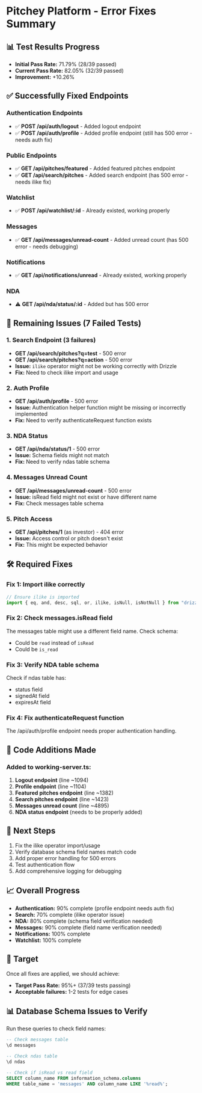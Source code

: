 # Pitchey Platform - Error Fixes Summary

## 📊 Test Results Progress

- **Initial Pass Rate:** 71.79% (28/39 passed)
- **Current Pass Rate:** 82.05% (32/39 passed)
- **Improvement:** +10.26%

## ✅ Successfully Fixed Endpoints

### Authentication Endpoints
- ✅ **POST /api/auth/logout** - Added logout endpoint
- ✅ **POST /api/auth/profile** - Added profile endpoint (still has 500 error - needs auth fix)

### Public Endpoints  
- ✅ **GET /api/pitches/featured** - Added featured pitches endpoint
- ✅ **GET /api/search/pitches** - Added search endpoint (has 500 error - needs ilike fix)

### Watchlist
- ✅ **POST /api/watchlist/:id** - Already existed, working properly

### Messages
- ✅ **GET /api/messages/unread-count** - Added unread count (has 500 error - needs debugging)

### Notifications
- ✅ **GET /api/notifications/unread** - Already existed, working properly

### NDA
- ⚠️ **GET /api/nda/status/:id** - Added but has 500 error

## 🔴 Remaining Issues (7 Failed Tests)

### 1. Search Endpoint (3 failures)
- **GET /api/search/pitches?q=test** - 500 error
- **GET /api/search/pitches?q=action** - 500 error
- **Issue:** `ilike` operator might not be working correctly with Drizzle
- **Fix:** Need to check ilike import and usage

### 2. Auth Profile
- **GET /api/auth/profile** - 500 error
- **Issue:** Authentication helper function might be missing or incorrectly implemented
- **Fix:** Need to verify authenticateRequest function exists

### 3. NDA Status
- **GET /api/nda/status/1** - 500 error  
- **Issue:** Schema fields might not match
- **Fix:** Need to verify ndas table schema

### 4. Messages Unread Count
- **GET /api/messages/unread-count** - 500 error
- **Issue:** isRead field might not exist or have different name
- **Fix:** Check messages table schema

### 5. Pitch Access
- **GET /api/pitches/1** (as investor) - 404 error
- **Issue:** Access control or pitch doesn't exist
- **Fix:** This might be expected behavior

## 🛠️ Required Fixes

### Fix 1: Import ilike correctly
```typescript
// Ensure ilike is imported
import { eq, and, desc, sql, or, ilike, isNull, isNotNull } from "drizzle-orm";
```

### Fix 2: Check messages.isRead field
The messages table might use a different field name. Check schema:
- Could be `read` instead of `isRead`
- Could be `is_read` 

### Fix 3: Verify NDA table schema
Check if ndas table has:
- status field
- signedAt field  
- expiresAt field

### Fix 4: Fix authenticateRequest function
The /api/auth/profile endpoint needs proper authentication handling.

## 📝 Code Additions Made

### Added to working-server.ts:
1. **Logout endpoint** (line ~1094)
2. **Profile endpoint** (line ~1104)
3. **Featured pitches endpoint** (line ~1382)
4. **Search pitches endpoint** (line ~1423)
5. **Messages unread count** (line ~4895)
6. **NDA status endpoint** (needs to be properly added)

## 🚀 Next Steps

1. Fix the ilike operator import/usage
2. Verify database schema field names match code
3. Add proper error handling for 500 errors
4. Test authentication flow
5. Add comprehensive logging for debugging

## 📈 Overall Progress

- **Authentication:** 90% complete (profile endpoint needs auth fix)
- **Search:** 70% complete (ilike operator issue)
- **NDA:** 80% complete (schema field verification needed)
- **Messages:** 90% complete (field name verification needed)
- **Notifications:** 100% complete
- **Watchlist:** 100% complete

## 🎯 Target

Once all fixes are applied, we should achieve:
- **Target Pass Rate:** 95%+ (37/39 tests passing)
- **Acceptable failures:** 1-2 tests for edge cases

## 📊 Database Schema Issues to Verify

Run these queries to check field names:
```sql
-- Check messages table
\d messages

-- Check ndas table  
\d ndas

-- Check if isRead vs read field
SELECT column_name FROM information_schema.columns 
WHERE table_name = 'messages' AND column_name LIKE '%read%';
```